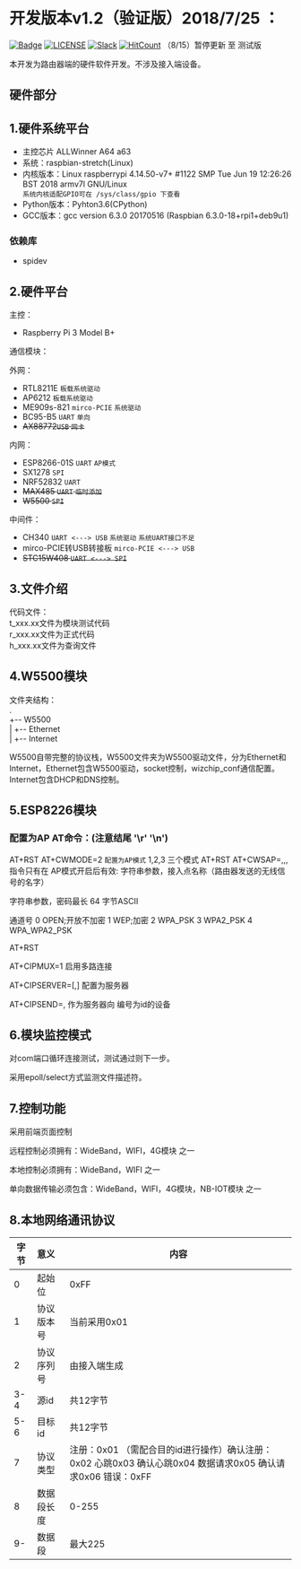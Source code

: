 # 开发版本v1.2（验证版）2018/7/25 ：
[![Badge](https://img.shields.io/badge/link-996.icu-%23FF4D5B.svg?style=flat-square)](https://996.icu/#/zh_CN)
[![LICENSE](https://img.shields.io/badge/license-Anti%20996-blue.svg?style=flat-square)](https://github.com/996icu/996.ICU/blob/master/LICENSE)
[![Slack](https://img.shields.io/badge/slack-996icu-green.svg?style=flat-square)](https://join.slack.com/t/996icu/shared_invite/enQtNTg4MjA3MzA1MzgxLWQyYzM5M2IyZmIyMTVjMzU5NTE5MGI5Y2Y2YjgwMmJiMWMxMWMzNGU3NDJmOTdhNmRlYjJlNjk5ZWZhNWIwZGM)
[![HitCount](http://hits.dwyl.io/996icu/996.ICU.svg)](http://hits.dwyl.io/996icu/996.ICU)
（8/15）暂停更新 至 测试版

本开发为路由器端的硬件软件开发。不涉及接入端设备。

## 硬件部分

## 1.硬件系统平台

- 主控芯片 ALLWinner A64 a63
- 系统：raspbian-stretch(Linux)
- 内核版本：Linux raspberrypi 4.14.50-v7+ #1122 SMP Tue Jun 19 12:26:26 BST 2018 armv7l GNU/Linux</br>`系统内核适配GPIO可在 /sys/class/gpio 下查看`
- Python版本：Pyhton3.6(CPython)
- GCC版本：gcc version 6.3.0 20170516 (Raspbian 6.3.0-18+rpi1+deb9u1)

### 依赖库

- spidev

## 2.硬件平台

主控：

- Raspberry Pi 3 Model B+

通信模块：

外网：

- RTL8211E `板载系统驱动`
- AP6212 `板载系统驱动`
- ME909s-821  `mirco-PCIE` `系统驱动`
- BC95-B5 `UART` `单向`
- ~~AX88772`USB` `网卡`~~  

内网：

- ESP8266-01S `UART` `AP模式`
- SX1278 `SPI`
- NRF52832 `UART`
- ~~MAX485 `UART` `临时添加`~~
- ~~W5500  `SPI`~~

中间件：

- CH340  `UART <---> USB` `系统驱动` `系统UART接口不足`
- mirco-PCIE转USB转接板 `mirco-PCIE <---> USB`
- ~~STC15W408 `UART <---> SPI`~~  

## 3.文件介绍

代码文件：  
t_xxx.xx文件为模块测试代码  
r_xxx.xx文件为正式代码  
h_xxx.xx文件为查询文件

## 4.W5500模块

文件夹结构：  
.  
+-- W5500  
|   +-- Ethernet  
|   +-- Internet  

W5500自带完整的协议栈，W5500文件夹为W5500驱动文件，分为Ethernet和Internet，Ethernet包含W5500驱动，socket控制，wizchip_conf通信配置。Internet包含DHCP和DNS控制。

## 5.ESP8226模块

### 配置为AP AT命令：(注意结尾 '\r' '\n')

AT+RST
AT+CWMODE=2 `配置为AP模式` 1,2,3 三个模式
AT+RST
AT+CWSAP=<ssid>,<pwd>,<chi>,<ecn>
指令只有在 AP模式开启后有效:
<ssid>字符串参数，接入点名称（路由器发送的无线信号的名字）

<pwd>字符串参数，密码最长 64 字节ASCII

<chl>通道号 
<ecn>
0 OPEN;开放不加密
1 WEP;加密
2 WPA_PSK 
3 WPA2_PSK 
4 WPA_WPA2_PSK

AT+RST

AT+CIPMUX=1 启用多路连接

AT+CIPSERVER=<mode>[,<port>] 配置为服务器

AT+CIPSEND=<id>,<length> 作为服务器向 编号为id的设备

## 6.模块监控模式

对com端口循环连接测试，测试通过则下一步。

采用epoll/select方式监测文件描述符。

## 7.控制功能

采用前端页面控制

远程控制必须拥有：WideBand，WIFI，4G模块 之一

本地控制必须拥有：WideBand，WIFI 之一

单向数据传输必须包含：WideBand，WIFI，4G模块，NB-IOT模块 之一

## 8.本地网络通讯协议

| 字节  | 意义       | 内容 |
| ----- | :--------- | ---- |
| 0     | 起始位     | 0xFF |
| 1     | 协议版本号 | 当前采用0x01     |
| 2     | 协议序列号| 由接入端生成|
| 3-4 | 源id       | 共12字节     |
| 5-6 | 目标id     | 共12字节     |
| 7    | 协议类型   | 注册：0x01 （需配合目的id进行操作）确认注册：0x02 心跳0x03 确认心跳0x04 数据请求0x05 确认请求0x06 错误：0xFF |
| 8    | 数据段长度 | 0-255     |
| 9-   |   数据段   | 最大225 |

